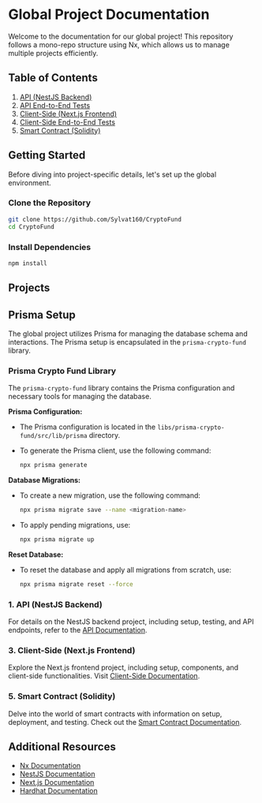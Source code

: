 # Global Project Documentation

Welcome to the documentation for our global project! This repository follows a mono-repo structure using Nx, which allows us to manage multiple projects efficiently.

## Table of Contents

1. [API (NestJS Backend)](./apps/api/README.md)
2. [API End-to-End Tests](./apps/api-e2e/README.md)
3. [Client-Side (Next.js Frontend)](./apps/client-side/README.md)
4. [Client-Side End-to-End Tests](./apps/client-side-e2e/README.md)
5. [Smart Contract (Solidity)](./smart-contract/README.md)

## Getting Started

Before diving into project-specific details, let's set up the global environment.

### Clone the Repository

```bash
git clone https://github.com/Sylvat160/CryptoFund
cd CryptoFund
```

### Install Dependencies

```bash
npm install
```

## Projects

## Prisma Setup

The global project utilizes Prisma for managing the database schema and interactions. The Prisma setup is encapsulated in the `prisma-crypto-fund` library.

### Prisma Crypto Fund Library

The `prisma-crypto-fund` library contains the Prisma configuration and necessary tools for managing the database.

**Prisma Configuration:**

- The Prisma configuration is located in the `libs/prisma-crypto-fund/src/lib/prisma` directory.
- To generate the Prisma client, use the following command:

  ```bash
  npx prisma generate
  ```

**Database Migrations:**

- To create a new migration, use the following command:

  ```bash
  npx prisma migrate save --name <migration-name>
  ```

- To apply pending migrations, use:

  ```bash
  npx prisma migrate up
  ```

**Reset Database:**

- To reset the database and apply all migrations from scratch, use:

  ```bash
  npx prisma migrate reset --force
  ```

### 1. API (NestJS Backend)

For details on the NestJS backend project, including setup, testing, and API endpoints, refer to the [API Documentation](./apps/api/README.md).

<!-- ### 2. API End-to-End Tests

Learn how to run end-to-end tests for the API project by visiting the [API End-to-End Tests Documentation](./apps/api-e2e/README.md). -->

### 3. Client-Side (Next.js Frontend)

Explore the Next.js frontend project, including setup, components, and client-side functionalities. Visit [Client-Side Documentation](./apps/client-side/README.md).

<!-- ### 4. Client-Side End-to-End Tests

Understand how to run end-to-end tests for the client-side application with Cypress. Refer to [Client-Side End-to-End Tests Documentation](./apps/client-side-e2e/README.md). -->

### 5. Smart Contract (Solidity)

Delve into the world of smart contracts with information on setup, deployment, and testing. Check out the [Smart Contract Documentation](./smart-contract/README.md).

## Additional Resources

- [Nx Documentation](https://nx.dev/)
- [NestJS Documentation](https://docs.nestjs.com/)
- [Next.js Documentation](https://nextjs.org/)
- [Hardhat Documentation](https://hardhat.org/)
